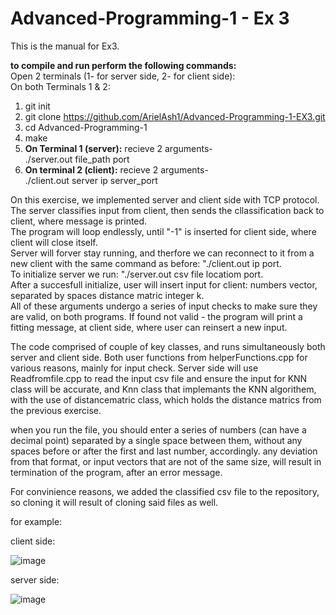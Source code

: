 # Advanced-Programming-1 - Ex 3
This is the manual for Ex3.

**to compile and run perform the following commands:**  
Open 2 terminals (1- for server side, 2- for client side):  
On both Terminals 1 & 2:
1. git init  
2. git clone https://github.com/ArielAsh1/Advanced-Programming-1-EX3.git  
3. cd Advanced-Programming-1  
4. make  
5. **On Terminal 1 (server):** recieve 2 arguments-   
./server.out file_path port  
6. **On terminal 2 (client):** recieve 2 arguments-   
./client.out server ip server_port  

On this exercise, we implemented server and client side with TCP protocol.  
The server classifies input from client, then sends the cllassification back to client, where message is printed.    
The program will loop endlessly, until "-1" is inserted for client side, where client will close itself.  
Server will forver stay running, and therfore we can reconnect to it from a new client with the same command as before: "./client.out ip port.  
To initialize server we run: "./server.out csv file locatiom port.  
After a succesfull initialize, user will insert input for client: numbers vector, separated by spaces distance matric integer k.  
All of these arguments undergo a series of input checks to make sure they are valid, on both programs.
If found not valid - the program will print a fitting message, at client side, where user can reinsert a new input.  

The code comprised of couple of key classes, and runs simultaneously both server and client side. Both user functions from helperFunctions.cpp for various reasons, mainly for input check.
Server side will use  Readfromfile.cpp to read the input csv file and ensure the input for KNN class will be accurate,
and Knn class that implemants the KNN algorithem, with the use of distancematric class, which holds the distance matrics from the previous exercise.


when you run the file, you should enter a series of numbers (can have a decimal point) separated by a single space between them, without any spaces before or after the first and last number, accordingly.
any deviation from that format, or input vectors that are not of the same size, will result in termination of the program, after an error message.

For convinience reasons, we added the classified csv file to the repository, so cloning it will result of cloning said files as well.

for example:

client side:

![image](https://user-images.githubusercontent.com/101596419/210170486-bbf7fc3c-1eb0-4c99-8800-c1cc72be33b0.png)

server side:

![image](https://user-images.githubusercontent.com/101596419/210170406-0116c94f-90bb-4f86-9d43-76124c679b56.png)

